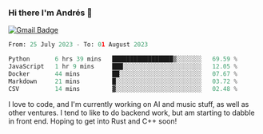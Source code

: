 ### Hi there I'm Andrés :lemon:

[![Gmail Badge](https://img.shields.io/badge/-gmail-c14438?style=flat-square&logo=Gmail&logoColor=white&link=mailto:houshuai0816@gmail.com)](mailto:ahduvvuri@gmail.com)

<!--START_SECTION:waka-->

```python
From: 25 July 2023 - To: 01 August 2023

Python       6 hrs 39 mins   █████████████████▒░░░░░░░   69.59 %
JavaScript   1 hr 9 mins     ███░░░░░░░░░░░░░░░░░░░░░░   12.05 %
Docker       44 mins         ██░░░░░░░░░░░░░░░░░░░░░░░   07.67 %
Markdown     21 mins         █░░░░░░░░░░░░░░░░░░░░░░░░   03.72 %
CSV          14 mins         ▓░░░░░░░░░░░░░░░░░░░░░░░░   02.48 %
```

<!--END_SECTION:waka-->

I love to code, and I'm currently working on AI and music stuff, as well as other ventures. I tend to like to do backend work, but am starting to dabble in front end. Hoping to get into Rust and C++ soon!
